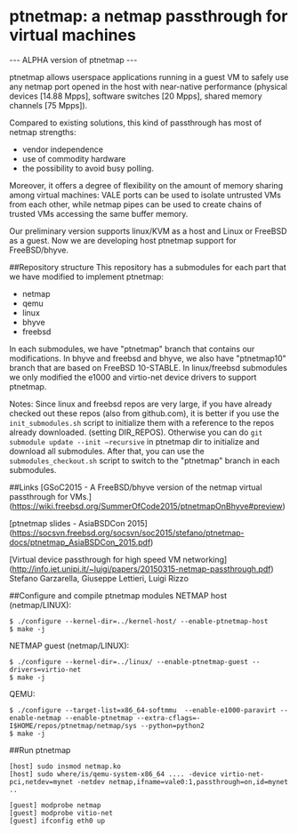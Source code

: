 ptnetmap: a netmap passthrough for virtual machines
===========

--- ALPHA version of ptnetmap ---

ptnetmap allows userspace applications running in a guest VM to safely use any
netmap port opened in the host with near-native performance (physical devices [14.88 Mpps],
software switches [20 Mpps], shared memory channels [75 Mpps]).

Compared to existing solutions, this kind of passthrough has most of netmap strengths:
 * vendor independence
 * use of commodity hardware
 * the possibility to avoid busy polling.

Moreover, it offers a degree of flexibility on the amount of memory sharing among virtual machines: VALE ports can be used to isolate untrusted VMs from each other, while netmap pipes can be used to create chains of trusted VMs accessing the same buffer memory.

Our preliminary version supports linux/KVM as a host and Linux or FreeBSD as a guest.
Now we are developing host ptnetmap support for FreeBSD/bhyve.

##Repository structure
This repository has a submodules for each part that we have modified to implement ptnetmap:
 * netmap
 * qemu
 * linux
 * bhyve
 * freebsd

In each submodules, we have "ptnetmap" branch that contains our modifications. In bhyve and freebsd and bhyve, we also have "ptnetmap10" branch that are based on FreeBSD 10-STABLE.
In linux/freebsd submodules we only modified the e1000 and virtio-net device drivers to support ptnetmap.

Notes:
Since linux and freebsd repos are very large, if you have already checked out these repos (also from github.com), it is better if you use the <code>init_submodules.sh</code> script to initialize them with a reference to the repos already downloaded. (setting DIR_REPOS).
Otherwise you can do <code>git submodule update --init —recursive</code> in ptnetmap dir to initialize and download all submodules.
After that, you can use the <code>submodules_checkout.sh</code> script to switch to the "ptnetmap" branch in each submodules.

##Links
[GSoC2015 - A FreeBSD/bhyve version of the netmap virtual passthrough for VMs.] (https://wiki.freebsd.org/SummerOfCode2015/ptnetmapOnBhyve#preview)

[ptnetmap slides - AsiaBSDCon 2015] (https://socsvn.freebsd.org/socsvn/soc2015/stefano/ptnetmap-docs/ptnetmap_AsiaBSDCon_2015.pdf)

[Virtual device passthrough for high speed VM networking] (http://info.iet.unipi.it/~luigi/papers/20150315-netmap-passthrough.pdf) Stefano Garzarella, Giuseppe Lettieri, Luigi Rizzo

##Configure and compile ptnetmap modules
NETMAP host (netmap/LINUX):
```
$ ./configure --kernel-dir=../kernel-host/ --enable-ptnetmap-host
$ make -j
```

NETMAP guest (netmap/LINUX):
```
$ ./configure --kernel-dir=../linux/ --enable-ptnetmap-guest --drivers=virtio-net
$ make -j
```

QEMU:
```
$ ./configure --target-list=x86_64-softmmu  --enable-e1000-paravirt --enable-netmap --enable-ptnetmap --extra-cflags=-I$HOME/repos/ptnetmap/netmap/sys --python=python2
$ make -j
```

##Run ptnetmap
```
[host] sudo insmod netmap.ko
[host] sudo where/is/qemu-system-x86_64 .... -device virtio-net-pci,netdev=mynet -netdev netmap,ifname=vale0:1,passthrough=on,id=mynet ..

[guest] modprobe netmap
[guest] modprobe vitio-net
[guest] ifconfig eth0 up
```

